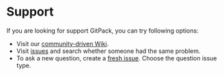 # Support

If you are looking for support GitPack, you can try following options:

* Visit our [community-driven Wiki](https://github.com/dominiksalvet/gitpack/wiki).
* Visit [issues](https://github.com/dominiksalvet/gitpack/issues) and search whether someone had the same problem.
* To ask a new question, create a [fresh issue](https://github.com/dominiksalvet/gitpack/issues/new/choose). Choose the question issue type.
